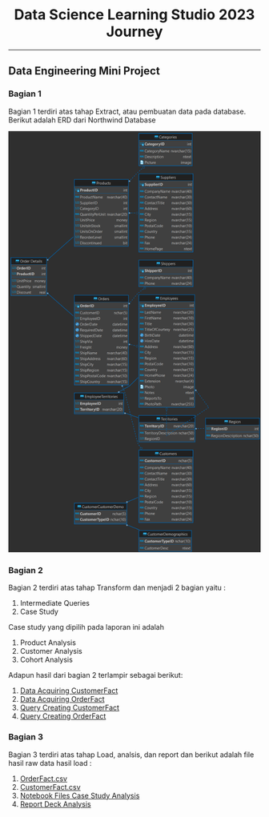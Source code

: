 <h1><b><center>Data Science Learning Studio 2023 Journey</h1></b>

------------------------------------------------------------

<h2><b> Data Engineering Mini Project </h2></b>

<h3><b> Bagian 1 </h3></b>
Bagian 1 terdiri atas tahap Extract, atau pembuatan data pada database. Berikut adalah ERD dari Northwind Database
<p></p>
<img src = ./DE_mini_project/docs/database_diagram.png>  
<p></p>

<h3><b> Bagian 2 </h3></b>
Bagian 2 terdiri atas tahap Transform dan menjadi 2 bagian yaitu :

1. Intermediate Queries
2. Case Study 

Case study yang dipilih pada laporan ini adalah 
1. Product Analysis
2. Customer Analysis
3. Cohort Analysis

Adapun hasil dari bagian 2 terlampir sebagai berikut:
1. [Data Acquiring CustomerFact](/DE_mini_project/docs/CustomerFact.png)
2. [Data Acquiring OrderFact](/DE_mini_project/docs/OrderFact.png)
3. [Query Creating CustomerFact](/DE_mini_project/src/CustomerFact.sql)
4. [Query Creating OrderFact](/DE_mini_project/src/OrderFact.sql)

<p>
</p>
<h3><b> Bagian 3 </h3></b>

Bagian 3 terdiri atas tahap Load, analsis, dan report dan berikut adalah file hasil raw data hasil load :
1. [OrderFact.csv](/DE_mini_project/data/processed/OrderFact.csv)
2. [CustomerFact.csv](/DE_mini_project/data/processed/CustomerFact.csv)
3. [Notebook Files Case Study Analysis](/DE_mini_project/src/DE_mini_project.ipynb)
4. [Report Deck Analysis](/DE_mini_project/docs/DE%20Mini%20Project%20DSLS%202023_Ihsan%20Nur%20Faqih.pptx)
